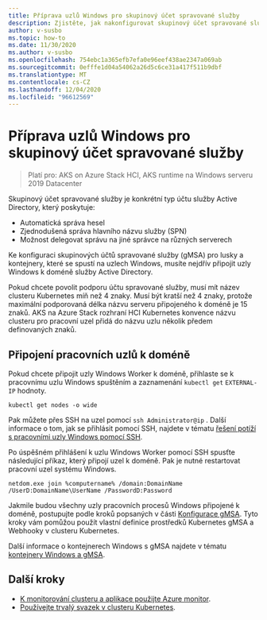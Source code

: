 ```yaml
---
title: Příprava uzlů Windows pro skupinový účet spravované služby
description: Zjistěte, jak nakonfigurovat skupinový účet spravované služby pro kontejnery v uzlech Windows.
author: v-susbo
ms.topic: how-to
ms.date: 11/30/2020
ms.author: v-susbo
ms.openlocfilehash: 754ebc1a365efb7efa0e96eef438ae2347a069ab
ms.sourcegitcommit: 0efffe1d04a54062a26d5c6ce31a417f511b9dbf
ms.translationtype: MT
ms.contentlocale: cs-CZ
ms.lasthandoff: 12/04/2020
ms.locfileid: "96612569"
---
```

# <a name="prepare-windows-nodes-for-group-managed-service-account-support"></a>Příprava uzlů Windows pro skupinový účet spravované služby

> Platí pro: AKS on Azure Stack HCI, AKS runtime na Windows serveru 2019 Datacenter

Skupinový účet spravované služby je konkrétní typ účtu služby Active Directory, který poskytuje:
- Automatická správa hesel
- Zjednodušená správa hlavního názvu služby (SPN)
- Možnost delegovat správu na jiné správce na různých serverech 

Ke konfiguraci skupinových účtů spravované služby (gMSA) pro lusky a kontejnery, které se spustí na uzlech Windows, musíte nejdřív připojit uzly Windows k doméně služby Active Directory.

Pokud chcete povolit podporu účtu spravované služby, musí mít název clusteru Kubernetes míň než 4 znaky. Musí být kratší než 4 znaky, protože maximální podporovaná délka názvu serveru připojeného k doméně je 15 znaků. AKS na Azure Stack rozhraní HCI Kubernetes konvence názvu clusteru pro pracovní uzel přidá do názvu uzlu několik předem definovaných znaků.

## <a name="join-the-worker-nodes-to-a-domain"></a>Připojení pracovních uzlů k doméně

Pokud chcete připojit uzly Windows Worker k doméně, přihlaste se k pracovnímu uzlu Windows spuštěním a zaznamenání `kubectl get` `EXTERNAL-IP` hodnoty.

```
kubectl get nodes -o wide
```  

Pak můžete přes SSH na uzel pomocí `ssh Administrator@ip` . Další informace o tom, jak se přihlásit pomocí SSH, najdete v tématu [řešení potíží s pracovními uzly Windows pomocí SSH](troubleshoot.md#troubleshooting-windows-worker-nodes).

Po úspěšném přihlášení k uzlu Windows Worker pomocí SSH spusťte následující příkaz, který připojí uzel k doméně. Pak je nutné restartovat pracovní uzel systému Windows. 

```
netdom.exe join %computername% /domain:DomainName /UserD:DomainName\UserName /PasswordD:Password
```  

Jakmile budou všechny uzly pracovních procesů Windows připojené k doméně, postupujte podle kroků popsaných v části [Konfigurace gMSA](https://kubernetes.io/docs/tasks/configure-pod-container/configure-gmsa/). Tyto kroky vám pomůžou použít vlastní definice prostředků Kubernetes gMSA a Webhooky v clusteru Kubernetes.

Další informace o kontejnerech Windows s gMSA najdete v tématu [kontejnery Windows a gMSA](https://docs.microsoft.com/virtualization/windowscontainers/manage-containers/manage-serviceaccounts). 

## <a name="next-steps"></a>Další kroky

* [K monitorování clusteru a aplikace použijte Azure monitor](/azure/azure-monitor/insights/container-insights-enable-arc-enabled-clusters).
* [Používejte trvalý svazek v clusteru Kubernetes](persistent-volume.md).
